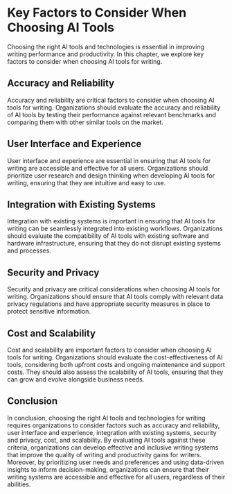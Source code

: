 Key Factors to Consider When Choosing AI Tools
===================================================================================================================

Choosing the right AI tools and technologies is essential in improving writing performance and productivity. In this chapter, we explore key factors to consider when choosing AI tools for writing.

Accuracy and Reliability
------------------------

Accuracy and reliability are critical factors to consider when choosing AI tools for writing. Organizations should evaluate the accuracy and reliability of AI tools by testing their performance against relevant benchmarks and comparing them with other similar tools on the market.

User Interface and Experience
-----------------------------

User interface and experience are essential in ensuring that AI tools for writing are accessible and effective for all users. Organizations should prioritize user research and design thinking when developing AI tools for writing, ensuring that they are intuitive and easy to use.

Integration with Existing Systems
---------------------------------

Integration with existing systems is important in ensuring that AI tools for writing can be seamlessly integrated into existing workflows. Organizations should evaluate the compatibility of AI tools with existing software and hardware infrastructure, ensuring that they do not disrupt existing systems and processes.

Security and Privacy
--------------------

Security and privacy are critical considerations when choosing AI tools for writing. Organizations should ensure that AI tools comply with relevant data privacy regulations and have appropriate security measures in place to protect sensitive information.

Cost and Scalability
--------------------

Cost and scalability are important factors to consider when choosing AI tools for writing. Organizations should evaluate the cost-effectiveness of AI tools, considering both upfront costs and ongoing maintenance and support costs. They should also assess the scalability of AI tools, ensuring that they can grow and evolve alongside business needs.

Conclusion
----------

In conclusion, choosing the right AI tools and technologies for writing requires organizations to consider factors such as accuracy and reliability, user interface and experience, integration with existing systems, security and privacy, cost, and scalability. By evaluating AI tools against these criteria, organizations can develop effective and inclusive writing systems that improve the quality of writing and productivity gains for writers. Moreover, by prioritizing user needs and preferences and using data-driven insights to inform decision-making, organizations can ensure that their writing systems are accessible and effective for all users, regardless of their abilities.
